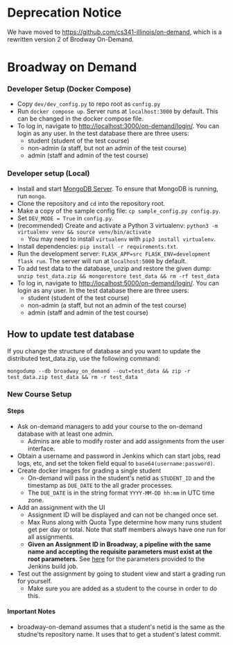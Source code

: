 # Deprecation Notice

We have moved to https://github.com/cs341-illinois/on-demand, which is a rewritten version 2 of Brodway On-Demand.

# Broadway on Demand

### Developer Setup (Docker Compose)

- Copy `dev/dev_config.py` to repo root as `config.py`
- Run `docker compose up`. Server runs at `localhost:3000` by default. This can be changed in the docker compose file.
- To log in, navigate to <http://localhost:3000/on-demand/login/>. You can login as any user. In the test database there are three users:
    - student (student of the test course)
    - non-admin (a staff, but not an admin of the test course)
    - admin (staff and admin of the test course)

### Developer setup (Local)

- Install and start [MongoDB Server](https://www.mongodb.com/download-center/community). To ensure that MongoDB is running, run `mongo`.
- Clone the repository and `cd` into the repository root.
- Make a copy of the sample config file: `cp sample_config.py config.py`.
- Set `DEV_MODE = True` in `config.py`.
- (recommended) Create and activate a Python 3 virtualenv: `python3 -m virtualenv venv && source venv/bin/activate`
  - You may need to install `virtualenv` with `pip3 install virtualenv`.
- Install dependencies: `pip install -r requirements.txt`.
- Run the development server: `FLASK_APP=src FLASK_ENV=development flask run`. The server will run at `localhost:5000` by default.
- To add test data to the database, unzip and restore the given dump: `unzip test_data.zip && mongorestore test_data && rm -rf test_data`
- To log in, navigate to <http://localhost:5000/on-demand/login/>. You can login as any user. In the test database there are three users:
    - student (student of the test course)
    - non-admin (a staff, but not an admin of the test course)
    - admin (staff and admin of the test course)

## How to update test database
If you change the structure of database and you want to update the distributed test_data.zip, use the following command:
```
mongodump --db broadway_on_demand --out=test_data && zip -r test_data.zip test_data && rm -r test_data
```

### New Course Setup

#### Steps
- Ask on-demand managers to add your course to the on-demand database with at least one admin.
  - Admins are able to modify roster and add assignments from the user interface.
- Obtain a username and password in Jenkins which can start jobs, read logs, etc, and set the token field equal to `base64(username:password)`.
- Create docker images for grading a single student
  - On-demand will pass in the student's netid as `STUDENT_ID` and the timestamp as `DUE_DATE` to the all grader processes.
  - The `DUE_DATE` is in the string format `YYYY-MM-DD hh:mm` in UTC time zone.
- Add an assignment with the UI
  - Assignment ID will be displayed and can not be changed once set.
  - Max Runs along with Quota Type determine how many runs student get per day or total. Note that staff members always have one run for all assignments.
  - **Given an Assignment ID in Broadway, a pipeline with the same name and accepting the requisite parameters must exist at the root parameters.** See [here](src/bw_api.py#L23) for the parameters provided to the Jenkins build job.
- Test out the assignment by going to student view and start a grading run for yourself.
  - Make sure you are added as a student to the course in order to do this.

#### Important Notes
- broadway-on-demand assumes that a student's netid is the same as the studne'ts repository name. It uses that to get a student's latest commit.

